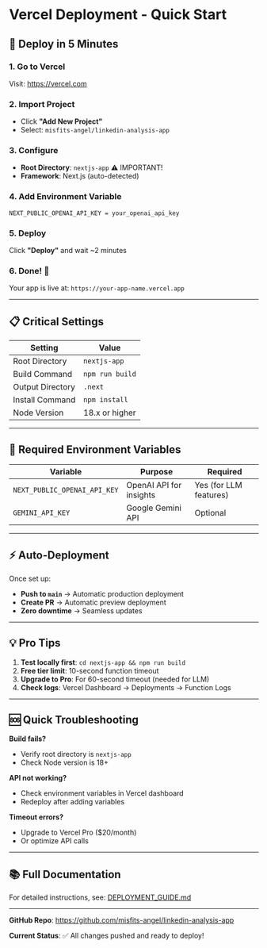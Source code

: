 # Vercel Deployment - Quick Start

## 🚀 Deploy in 5 Minutes

### 1. Go to Vercel
Visit: https://vercel.com

### 2. Import Project
- Click **"Add New Project"**
- Select: `misfits-angel/linkedin-analysis-app`

### 3. Configure
- **Root Directory**: `nextjs-app` ⚠️ IMPORTANT!
- **Framework**: Next.js (auto-detected)

### 4. Add Environment Variable
```
NEXT_PUBLIC_OPENAI_API_KEY = your_openai_api_key
```

### 5. Deploy
Click **"Deploy"** and wait ~2 minutes

### 6. Done! 🎉
Your app is live at: `https://your-app-name.vercel.app`

---

## 📋 Critical Settings

| Setting | Value |
|---------|-------|
| Root Directory | `nextjs-app` |
| Build Command | `npm run build` |
| Output Directory | `.next` |
| Install Command | `npm install` |
| Node Version | 18.x or higher |

---

## 🔑 Required Environment Variables

| Variable | Purpose | Required |
|----------|---------|----------|
| `NEXT_PUBLIC_OPENAI_API_KEY` | OpenAI API for insights | Yes (for LLM features) |
| `GEMINI_API_KEY` | Google Gemini API | Optional |

---

## ⚡ Auto-Deployment

Once set up:
- **Push to `main`** → Automatic production deployment
- **Create PR** → Automatic preview deployment
- **Zero downtime** → Seamless updates

---

## 💡 Pro Tips

1. **Test locally first**: `cd nextjs-app && npm run build`
2. **Free tier limit**: 10-second function timeout
3. **Upgrade to Pro**: For 60-second timeout (needed for LLM)
4. **Check logs**: Vercel Dashboard → Deployments → Function Logs

---

## 🆘 Quick Troubleshooting

**Build fails?**
- Verify root directory is `nextjs-app`
- Check Node version is 18+

**API not working?**
- Check environment variables in Vercel dashboard
- Redeploy after adding variables

**Timeout errors?**
- Upgrade to Vercel Pro ($20/month)
- Or optimize API calls

---

## 📚 Full Documentation

For detailed instructions, see: [DEPLOYMENT_GUIDE.md](./DEPLOYMENT_GUIDE.md)

---

**GitHub Repo**: https://github.com/misfits-angel/linkedin-analysis-app

**Current Status**: ✅ All changes pushed and ready to deploy!

